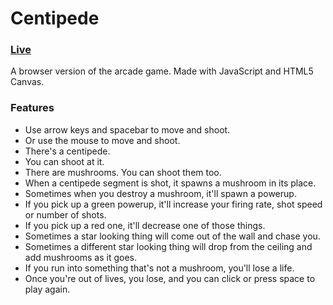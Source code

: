# Centipede

### [Live](https://erezbosch.github.io/centipede)
A browser version of the arcade game. Made with JavaScript and HTML5 Canvas.

### Features
* Use arrow keys and spacebar to move and shoot.
* Or use the mouse to move and shoot.
* There's a centipede.
* You can shoot at it.
* There are mushrooms. You can shoot them too.
* When a centipede segment is shot, it spawns a mushroom in its place.
* Sometimes when you destroy a mushroom, it'll spawn a powerup.
* If you pick up a green powerup, it'll increase your firing rate, shot speed or
number of shots.
* If you pick up a red one, it'll decrease one of those things.
* Sometimes a star looking thing will come out of the wall and chase you.
* Sometimes a different star looking thing will drop from the ceiling and add
mushrooms as it goes.
* If you run into something that's not a mushroom, you'll lose a life.
* Once you're out of lives, you lose, and you can click or press space to play
again.
